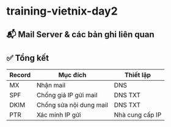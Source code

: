 # training-vietnix-day2

## 📬 Mail Server & các bản ghi liên quan


## ✅ Tổng kết

| Record | Mục đích                | Thiết lập       |
| ------ | ----------------------- | --------------- |
| MX     | Nhận mail               | DNS             |
| SPF    | Chống giả IP gửi mail   | DNS TXT         |
| DKIM   | Chống sửa nội dung mail | DNS TXT         |
| PTR    | Xác minh IP gửi         | Nhà cung cấp IP |
